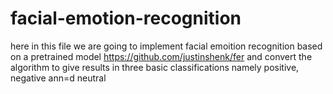 # facial-emotion-recognition

here in this file we are going to implement facial emoition recognition based on a pretrained model https://github.com/justinshenk/fer
and convert the algorithm to give results in three basic classifications namely positive, negative ann=d neutral
